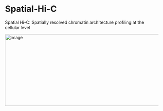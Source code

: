 # Spatial-Hi-C
Spatial Hi-C: Spatially resolved chromatin architecture profiling at the cellular level

<img width="1245" height="236" alt="image" src="https://github.com/user-attachments/assets/dbb3bac7-1a84-4947-ad50-a30c26f982df" />

